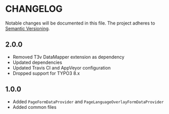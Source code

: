 CHANGELOG
=========

Notable changes will be documented in this file. The project adheres to [Semantic Versioning].

2.0.0
-----

* Removed T3v DataMapper extension as dependency
* Updated dependencies
* Updated Travis CI and AppVeyor configuration
* Dropped support for TYPO3 8.x

1.0.0
-----

* Added `PageFormDataProvider` and `PageLanguageOverlayFormDataProvider`
* Added common files

[Semantic Versioning]: http://semver.org "Semantic Versioning"
